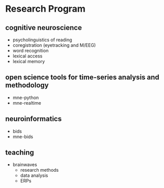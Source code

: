 # Research Program

## cognitive neuroscience

- psycholinguistics of reading
- coregistration (eyetracking and M/EEG)
- word recognition
- lexical access
- lexical memory

## open science tools for time-series analysis and methodology

- mne-python
- mne-realtime

## neuroinformatics

- bids
- mne-bids

## teaching

- brainwaves
  - research methods
  - data analysis
  - ERPs
